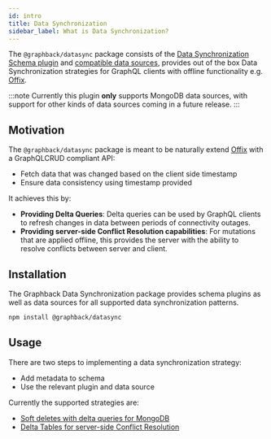 ```yaml
---
id: intro
title: Data Synchronization
sidebar_label: What is Data Synchronization?
---
```


The `@graphback/datasync` package consists of the [Data Synchronization Schema plugin](../api/graphback-datasync/classes/_datasyncplugin_.datasyncplugin.md) and [compatible data sources](../api/graphback-datasync/classes/_providers_datasyncmongodbdataprovider_.datasyncmongodbdataprovider.md), provides out of the box Data Synchronization strategies for GraphQL clients with offline functionality e.g. [Offix](https://offix.dev). 

:::note
Currently this plugin **only** supports MongoDB data sources, with support for other kinds of data sources coming in a future release.
:::

## Motivation

The `@graphback/datasync` package is meant to be naturally extend [Offix](https://offix.dev) with a GraphQLCRUD compliant API:

- Fetch data that was changed based on the client side timestamp
- Ensure data consistency using timestamp provided
 
It achieves this by:

- **Providing Delta Queries**: Delta queries can be used by GraphQL clients to refresh changes in data between periods of connectivity outages. 
- **Providing server-side Conflict Resolution capabilities**: For mutations that are applied offline, this provides the server with the ability to resolve conflicts between server and client.

## Installation

The Graphback Data Synchronization package provides schema plugins as well as data sources for all supported data synchronization patterns.

```bash
npm install @graphback/datasync
```

## Usage

There are two steps to implementing a data synchronization strategy:

- Add metadata to schema
- Use the relevant plugin and data source

Currently the supported strategies are:

- [Soft deletes with delta queries for MongoDB](soft-delete.md)
- [Delta Tables for server-side Conflict Resolution](delta-table.md)
